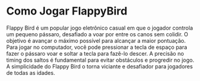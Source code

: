 # Como Jogar FlappyBird
Flappy Bird é um popular jogo eletrônico casual em que o jogador controla um pequeno pássaro, desafiado a voar por entre os canos sem colidir. O objetivo é avançar o máximo possível para alcançar a maior pontuação. Para jogar no computador, você pode pressionar a tecla de espaço para fazer o pássaro voar e soltar a tecla para fazê-lo descer. A precisão no timing dos saltos é fundamental para evitar obstáculos e progredir no jogo. A simplicidade do Flappy Bird o torna viciante e desafiador para jogadores de todas as idades.
